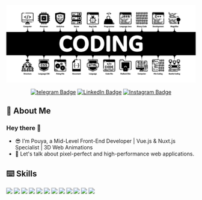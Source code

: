 [![Hi, I'm Pouya](./coding.jpg)](#)

<span align="center">
  
  <a href="#" /></a>
  [![telegram Badge](https://img.shields.io/badge/telegram-blue?style=for-the-badge&logo=telegram&logoColor=white)](https://t.me/PouyaMatpo)
  [![LinkedIn Badge](https://img.shields.io/badge/LinkedIn-0077B5?style=for-the-badge&logo=linkedin&logoColor=white)](https://linkedin.com/in/pouyamirniaa)
  [![Instagram Badge](https://img.shields.io/badge/Instagram-E4405F?style=for-the-badge&logo=instagram&logoColor=white)](https://www.instagram.com/pouya_mirnia/)
  
  
</span>

<h2>👤 About Me</h2>
<span>
<h3>Hey there 👋</h3>

<ul>
    <li> 😎 I’m Pouya, a Mid-Level Front-End Developer | Vue.js & Nuxt.js Specialist | 3D Web Animations</li>
    <li> 💬 Let's talk about pixel-perfect and high-performance web applications.</li>
</ul>
</span>

<h2>⌨️ Skills</h2>
  <div>
    <img src="https://img.shields.io/badge/html5-%23E34F26.svg?style=for-the-badge&logo=html5&logoColor=white" />
    <img src="https://img.shields.io/badge/css3-%231572B6.svg?style=for-the-badge&logo=css3&logoColor=white" />
    <img src="https://img.shields.io/badge/javascript-%23323330.svg?style=for-the-badge&logo=javascript&logoColor=%23F7DF1E" />
    <img src="https://img.shields.io/badge/SASS-hotpink.svg?style=for-the-badge&logo=SASS&logoColor=white" />
    <img src="https://img.shields.io/badge/tailwindcss-%2338B2AC.svg?style=for-the-badge&logo=tailwind-css&logoColor=white" />
    <img src="https://img.shields.io/badge/styled--components-DB7093?style=for-the-badge&logo=styled-components&logoColor=white" />
    <img src="https://img.shields.io/badge/Vuejs-%ffffff.svg?style=for-the-badge&logo=vuedotjs&logoColor=ffffff" />
    <img src="https://img.shields.io/badge/Nuxtjs-%ffffff.svg?style=for-the-badge&logo=nuxtdotjs&logoColor=ffffff" />
    <img src="https://img.shields.io/badge/Vuetify-%2320232a.svg?style=for-the-badge&logo=vuetify&logoColor=%1867c0" />
    <img src="https://img.shields.io/badge/typescript-%23E34F26.svg?style=for-the-badge&logo=typescript&logoColor=white" />
    <img src="https://img.shields.io/badge/gsap-%23E34F26.svg?style=for-the-badge&logo=gsap&logoColor=white" />
    <img src="https://img.shields.io/badge/threejs-%23E34F26.svg?style=for-the-badge&logo=threejs&logoColor=white" />
  </div>
